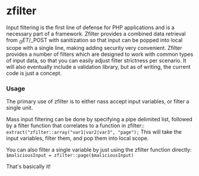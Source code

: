 # zfilter

Input filtering is the first line of defense for PHP applications and is a necessary part of a framework.
Zfilter provides a combined data retrieval from $_GET/$_POST with sanitization so that input can be popped into local scope with a single line, making adding security very convenient.
Zfilter provides a number of filters which are designed to work with common types of input data, so that you can easily adjust filter strictness per scenario.
It will also eventually include a validation library, but as of writing, the current code is just a concept.


### Usage

The primary use of zfilter is to either nass accept input variables, or filter a single unit.

Mass input filtering can be done by specifying a pipe delimited list, followed by a filter function that correlates to a function in zfilter::
`extract("zfilter::array("var1|var2|var3", "page");`
This will take the input variables, filter them, and pop them into local scope.

You can also filter a single variable by just using the zfilter function directly:
`$maliciousInput = zfilter::page($maliciousInput)`

That's basically it!
